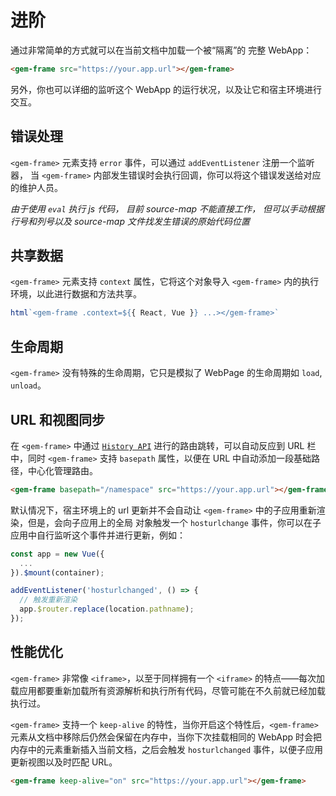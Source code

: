 # 进阶

通过非常简单的方式就可以在当前文档中加载一个被“隔离”的 完整 WebApp：

```html
<gem-frame src="https://your.app.url"></gem-frame>
```

另外，你也可以详细的监听这个 WebApp 的运行状况，以及让它和宿主环境进行交互。

## 错误处理

`<gem-frame>` 元素支持 `error` 事件，可以通过 `addEventListener` 注册一个监听器，
当 `<gem-frame>` 内部发生错误时会执行回调，你可以将这个错误发送给对应的维护人员。

_由于使用 `eval` 执行 js 代码，_
_目前 source-map 不能直接工作，_
_但可以手动根据行号和列号以及 source-map 文件找发生错误的原始代码位置_

## 共享数据

`<gem-frame>` 元素支持 `context` 属性，它将这个对象导入 `<gem-frame>` 内的执行环境，以此进行数据和方法共享。

```js
html`<gem-frame .context=${{ React, Vue }} ...></gem-frame>`
```

## 生命周期

`<gem-frame>` 没有特殊的生命周期，它只是模拟了 WebPage 的生命周期如 `load`, `unload`。

## URL 和视图同步

在 `<gem-frame>` 中通过 [`History API`](https://developer.mozilla.org/en-US/docs/Web/API/History) 进行的路由跳转，可以自动反应到 URL 栏中，同时 `<gem-frame>` 支持 `basepath` 属性，以便在 URL 中自动添加一段基础路径，中心化管理路由。

```html
<gem-frame basepath="/namespace" src="https://your.app.url"></gem-frame>
```

默认情况下，宿主环境上的 url 更新并不会自动让 `<gem-frame>` 中的子应用重新渲染，但是，会向子应用上的全局
对象触发一个 `hosturlchange` 事件，你可以在子应用中自行监听这个事件并进行更新，例如：

```js
const app = new Vue({
  ...
}).$mount(container);

addEventListener('hosturlchanged', () => {
  // 触发重新渲染
  app.$router.replace(location.pathname);
});
```


## 性能优化

`<gem-frame>` 非常像 `<iframe>`，以至于同样拥有一个 `<iframe>` 的特点——每次加载应用都要重新加载所有资源解析和执行所有代码，尽管可能在不久前就已经加载执行过。

`<gem-frame>` 支持一个 `keep-alive` 的特性，当你开启这个特性后，`<gem-frame>` 元素从文档中移除后仍然会保留在内存中，当你下次挂载相同的 WebApp 时会把内存中的元素重新插入当前文档，之后会触发 `hosturlchanged` 事件，以便子应用更新视图以及时匹配 URL。

```html
<gem-frame keep-alive="on" src="https://your.app.url"></gem-frame>
```